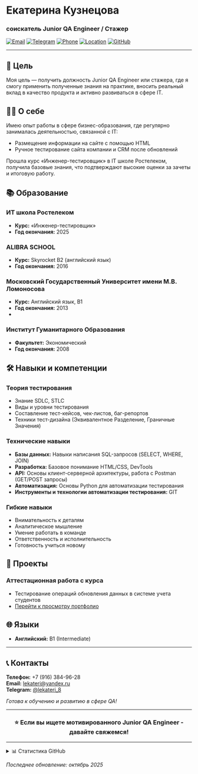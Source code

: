 # Екатерина Кузнецова 
### соискатель Junior QA Engineer / Стажер

[![Email](https://img.shields.io/badge/Email-lekateri@yandex.ru-blue?style=for-the-badge&logo=gmail)](mailto:lekateri@yandex.ru)
[![Telegram](https://img.shields.io/badge/Telegram-@lekateri_8-blue?style=for-the-badge&logo=telegram)](https://t.me/lekateri_8)
[![Phone](https://img.shields.io/badge/Phone-%2B7%20(916)%20384--96--28-green?style=for-the-badge&logo=whatsapp)](tel:+79163849628)
[![Location](https://img.shields.io/badge/Location-Moscow-red?style=for-the-badge&logo=map)]()
[![GitHub](https://img.shields.io/badge/GitHub-Portfolio-black?style=for-the-badge&logo=github)](https://github.com/lekateri/qa-portfolio)

---

## 🎯 Цель

Моя цель — получить должность Junior QA Engineer или стажера, где я смогу применить полученные знания на практике, вносить реальный вклад в качество продукта и активно развиваться в сфере IT.

## 👨‍💻 О себе

Имею опыт работы в сфере бизнес-образования, где регулярно занималась деятельностью, связанной с IT:
- Размещение информации на сайте с помощью HTML
- Ручное тестирование сайта компании и CRM после обновлений

Прошла курс «Инженер-тестировщик» в IT школе Ростелеком, получила базовые знания, что подтверждают высокие оценки за зачеты и итоговую работу.

## 📚 Образование

### **ИТ школа Ростелеком**
- **Курс:** «Инженер-тестировщик»
- **Год окончания:** 2025

### **ALIBRA SCHOOL**
- **Курс:** Skyrocket В2 (английский язык)
- **Год окончания:** 2016

### **Московский Государственный Университет имени М.В. Ломоносова**
- **Курс:** Английский язык, В1
- **Год окончания:** 2013
- 
### **Институт Гуманитарного Образования**
- **Факультет:** Экономический
- **Год окончания:** 2008

## 🛠 Навыки и компетенции

### **Теория тестирования**
- Знание SDLC, STLC
- Виды и уровни тестирования
- Составление тест-кейсов, чек-листов, баг-репортов
- Техники тест-дизайна (Эквивалентное Разделение, Граничные Значения)

### **Технические навыки**
- **Базы данных:** Навыки написания SQL-запросов (SELECT, WHERE, JOIN)
- **Разработка:** Базовое понимание HTML/CSS, DevTools
- **API:** Основы клиент-серверной архитектуры, работа с Postman (GET/POST запросы)
- **Автоматизация:** Основы Python для автоматизации тестирования
- **Инструменты и технологии автоматизации тестирования:** GIT

### **Гибкие навыки**
- Внимательность к деталям
- Аналитическое мышление
- Умение работать в команде
- Ответственность и исполнительность
- Готовность учиться новому

## 📁 Проекты

### **Аттестационная работа с курса**
- Тестирование операций обновления данных в системе учета студентов
- [Перейти к просмотру портфолио](https://github.com/lekateri/qa-portfolio/tree/917d47640dc1b8a01dcc5fea630227fd85969975/%D0%A0%D0%95%D0%97%D0%AE%D0%9C%D0%95)

## 🌐 Языки
- **Английский:** B1 (Intermediate)

---

## 📞 Контакты

**Телефон:** +7 (916) 384-96-28  
**Email:** lekateri@yandex.ru  
**Telegram:** [@lekateri_8](https://t.me/lekateri_8)  

*Готова к обучению и развитию в сфере QA!*

---

<div align="center">

### ⭐ Если вы ищете мотивированного Junior QA Engineer - давайте свяжемся!

</div>

---

<details>
<summary>📊 Статистика GitHub</summary>


</details>

*Последнее обновление: октябрь 2025*
